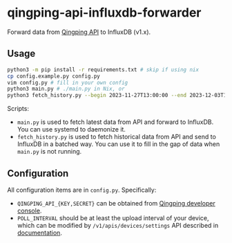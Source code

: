 # qingping-api-influxdb-forwarder

Forward data from [Qingping API](https://developer.qingping.co/main/openApi) to InfluxDB (v1.x).

## Usage

```bash
python3 -m pip install -r requirements.txt # skip if using nix
cp config.example.py config.py
vim config.py # fill in your own config
python3 main.py # ./main.py in Nix, or
python3 fetch_history.py --begin 2023-11-27T13:00:00 --end 2023-12-03T12:00:00 --batch-size 1000 YOUR_MAC_ADDR
```

Scripts:

* `main.py` is used to fetch latest data from API and forward to InfluxDB. You can use systemd to daemonize it.
* `fetch_history.py` is used to fetch historical data from API and send to InfluxDB in a batched way. You can use it to fill in the gap of data when `main.py` is not running.

## Configuration

All configuration items are in `config.py`. Specifically:

* `QINGPING_API_{KEY,SECRET}` can be obtained from [Qingping developer console](https://developer.qingping.co/personal/permissionApply).
* `POLL_INTERVAL` should be at least the upload interval of your device, which can be modified by `/v1/apis/devices/settings` API described in [documentation](https://developer.qingping.co/main/openApi).
